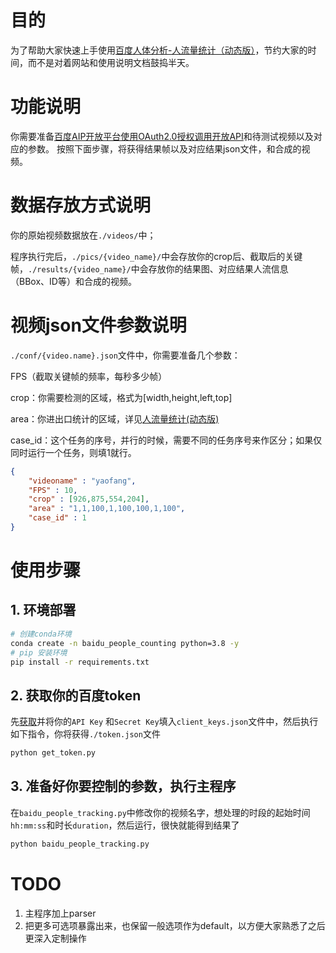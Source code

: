 # 目的

为了帮助大家快速上手使用[百度人体分析-人流量统计（动态版）](https://cloud.baidu.com/doc/BODY/s/wk3cpyyog#%E8%AF%B7%E6%B1%82%E8%AF%B4%E6%98%8E)，节约大家的时间，而不是对着网站和使用说明文档鼓捣半天。



# 功能说明

你需要准备[百度AIP开放平台使用OAuth2.0授权调用开放API](https://ai.baidu.com/ai-doc/REFERENCE/Ck3dwjgn3)和待测试视频以及对应的参数。
按照下面步骤，将获得结果帧以及对应结果json文件，和合成的视频。



# 数据存放方式说明

你的原始视频数据放在`./videos/`中；

程序执行完后，`./pics/{video_name}/`中会存放你的crop后、截取后的关键帧，`./results/{video_name}/`中会存放你的结果图、对应结果人流信息（BBox、ID等）和合成的视频。



# 视频json文件参数说明

 `./conf/{video.name}.json`文件中，你需要准备几个参数： 

FPS（截取关键帧的频率，每秒多少帧）

crop：你需要检测的区域，格式为[width,height,left,top]

area：你进出口统计的区域，详见[人流量统计(动态版)](https://cloud.baidu.com/doc/BODY/s/wk3cpyyog)

case_id：这个任务的序号，并行的时候，需要不同的任务序号来作区分；如果仅同时运行一个任务，则填1就行。

```json
{
    "videoname" : "yaofang",
    "FPS" : 10,
    "crop" : [926,875,554,204],
    "area" : "1,1,100,1,100,100,1,100",
    "case_id" : 1
}
```



# 使用步骤

## 1. 环境部署

```bash
# 创建conda环境
conda create -n baidu_people_counting python=3.8 -y
# pip 安装环境
pip install -r requirements.txt
```



## 2. 获取你的百度token

先[获取](https://console.bce.baidu.com/ai/?_=1631883840248#/ai/body/app/list)并将你的`API Key` 和`Secret Key`填入`client_keys.json`文件中，然后执行如下指令，你将获得`./token.json`文件

```bash
python get_token.py
```



## 3. 准备好你要控制的参数，执行主程序

在`baidu_people_tracking.py`中修改你的视频名字，想处理的时段的起始时间`hh:mm:ss`和时长`duration`，然后运行，很快就能得到结果了

```bash
python baidu_people_tracking.py
```



# TODO

1. 主程序加上parser
2. 把更多可选项暴露出来，也保留一般选项作为default，以方便大家熟悉了之后更深入定制操作

